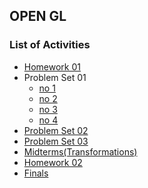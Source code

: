 ## OPEN GL 

### List of Activities
- [Homework 01](https://github.com/edelynnm/openGL/tree/main/00%20-%20Homework-01)
- Problem Set 01
  - [no 1](https://github.com/edelynnm/openGL/tree/main/04-Problem%20Set%2001%20-%20no1)
  - [no 2](https://github.com/edelynnm/openGL/tree/main/04-Problem%20Set%2001%20-%20no2)
  - [no 3](https://github.com/edelynnm/openGL/tree/main/04-Problem%20Set%2001%20-%20no3)
  - [no 4](https://github.com/edelynnm/openGL/tree/main/04-Problem%20Set%2001%20-%20no4)
- [Problem Set 02](https://github.com/edelynnm/openGL/tree/main/05%20-%20Problem%20Set%2002)
- [Problem Set 03](https://github.com/edelynnm/openGL/tree/main/06%20-%20Problem%20Set%2003)
- [Midterms(Transformations)](https://github.com/edelynnm/openGL/tree/main/07%20-%20Midterms(Transformations))
- [Homework 02](https://github.com/edelynnm/openGL/blob/main/Mallare%20-%20Homework%202.pdf)
- [Finals](https://github.com/edelynnm/openGL/blob/main/Mallare%20-%20Finals.pdf)
